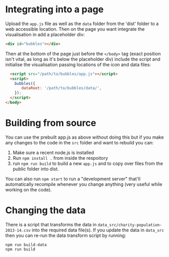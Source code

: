 # Integrating into a page

Upload the `app.js` file as well as the `data` folder from the 'dist' folder to
a web accessible location. Then on the page you want integrate the visualisation
in add a placeholder div:

```html
<div id="bubbles"></div>
```

Then at the bottom of the page just before the `</body>` tag (exact position
isn't vital, as long as it's below the placeholder div) include the script and
initialise the visualisation passing locations of the icon and data files:

```html
  <script src="/path/to/bubbles/app.js"></script>
  <script>
    bubbles({
       dataRoot: '/path/to/bubbles/data/',
    });
  </script>
</body>
```

# Building from source

You can use the prebuilt app.js as above without doing this but if you make any
changes to the code in the `src` folder and want to rebuild you can:

1. Make sure a recent node.js is installed
2. Run `npm install .` from inside the respoitory
3. run `npm run build` to build a new `app.js` and to copy over files from the public folder into dist.


You can also run `npm start` to run a "development server" that'll automatically
recompile whenever you change anything (very useful while working on the code).

# Changing the data

There is a script that transforms the data in
`data_src/charity-population-2013-14.csv` into the required data file(s). If you
update the data in `data_src` then you can re-run the data transform script by
running:

```
npm run build-data
npm run build
```